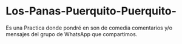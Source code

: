 # Los-Panas-Puerquito-Puerquito-
Es una Practica donde pondré en son de comedia comentarios y/o mensajes del grupo de WhatsApp que compartimos.
